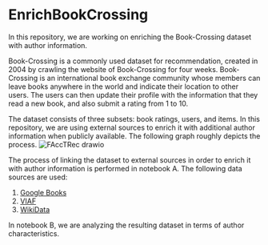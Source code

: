 # EnrichBookCrossing
In this repository, we are working on enriching the Book-Crossing dataset with author information. 

Book-Crossing is a commonly used dataset for recommendation, created in 2004 by crawling the website of Book-Crossing for four weeks. Book-Crossing is an international book exchange community whose members can leave books anywhere in the world and indicate their location to other users. The users can then update their profile with the information that they read a new book, and also submit a rating from 1 to 10. 

The dataset consists of three subsets: book ratings, users, and items. In this repository, we are using external sources to enrich it with additional author information when publicly available. The following graph roughly depicts the process.
![FAccTRec drawio](https://user-images.githubusercontent.com/43424135/183620872-64a1ef40-2b38-4536-9cee-a6cf2b02dbc2.png)

The process of linking the dataset to external sources in order to enrich it with author information is performed in notebook A. 
The following data sources are used:

1. [Google Books](https://books.google.com/)
2. [VIAF](https://viaf.org)
3. [WikiData](https://wikidata.org)


In notebook B, we are analyzing the resulting dataset in terms of author characteristics.


